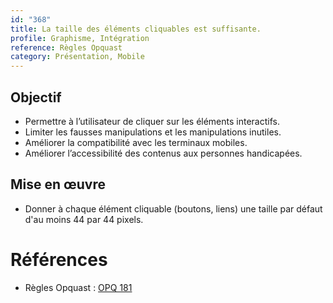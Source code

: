 ```yaml
---
id: "368"
title: La taille des éléments cliquables est suffisante.
profile: Graphisme, Intégration
reference: Règles Opquast
category: Présentation, Mobile
---
```



## Objectif
* Permettre à l’utilisateur de cliquer sur les éléments interactifs.
* Limiter les fausses manipulations et les manipulations inutiles.
* Améliorer la compatibilité avec les terminaux mobiles.
* Améliorer l’accessibilité des contenus aux personnes handicapées.

## Mise en œuvre
* Donner à chaque élément cliquable (boutons, liens) une taille par défaut d'au moins 44 par 44 pixels.

# Références

* Règles Opquast : [OPQ 181](https://checklists.opquast.com/fr/assurance-qualite-web/la-taille-des-elements-cliquables-est-suffisante)
